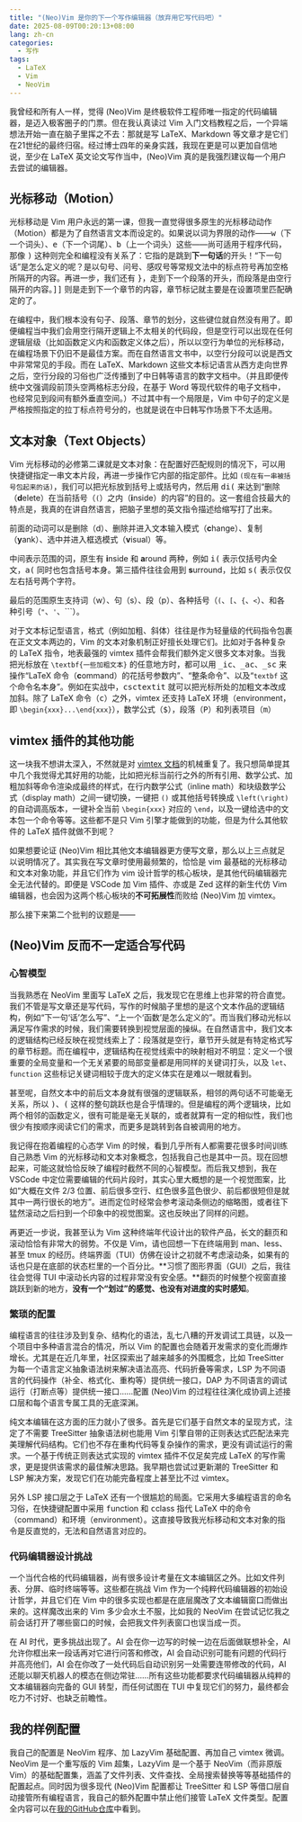 ```yaml
---
title: "(Neo)Vim 是你的下一个写作编辑器（放弃用它写代码吧）"
date: 2025-08-09T00:20:13+08:00
lang: zh-cn
categories:
  - 写作
tags:
  - LaTeX
  - Vim
  - NeoVim
---
```


我曾经和所有人一样，觉得 (Neo)Vim 是终极软件工程师唯一指定的代码编辑器，是迈入极客圈子的门票。但在我认真读过 Vim 入门文档教程之后，一个异端想法开始一直在脑子里挥之不去：那就是写 LaTeX、Markdown 等文章才是它们在21世纪的最终归宿。经过博士四年的亲身实践，我现在更是可以更加自信地说，至少在 LaTeX 英文论文写作当中，(Neo)Vim 真的是我强烈建议每一个用户去尝试的编辑器。

<!--more-->

## 光标移动（Motion）

光标移动是 Vim 用户永远的第一课，但我一直觉得很多原生的光标移动动作（Motion）都是为了自然语言文本而设定的。如果说以词为界限的动作——<kbd>w</kbd>（下一个词头）、<kbd>e</kbd>（下一个词尾）、<kbd>b</kbd>（上一个词头）这些——尚可适用于程序代码，那像 <kbd>)</kbd> 这种则完全和编程没有关系了：它指的是跳到**下一句话**的开头！“下一句话”是怎么定义的呢？是以句号、问号、感叹号等常规文法中的标点符号再加空格所隔开的内容。再进一步，我们还有 <kbd>}</kbd>，走到下一个段落的开头，而段落是由空行隔开的内容。<kbd>]]</kbd> 则是走到下一个章节的内容，章节标记就主要是在设置项里匹配确定的了。

在编程中，我们根本没有句子、段落、章节的划分，这些键位就自然没有用了。即便编程当中我们会用空行隔开逻辑上不太相关的代码段，但是空行可以出现在任何逻辑层级（比如函数定义内和函数定义体之后），所以以空行为单位的光标移动，在编程场景下仍旧不是最佳方案。而在自然语言文书中，以空行分段可以说是西文中非常常见的手段。而在 LaTeX、Markdown 这些文本标记语言从西方走向世界之后，空行分段的习俗也广泛传播到了中日韩等语言的数字文档中。（并且即便传统中文强调段前顶头空两格标志分段，在基于 Word 等现代软件的电子文档中，也经常见到段间有额外垂直空间。）不过其中有一个局限是，Vim 中句子的定义是严格按照指定的拉丁标点符号分的，也就是说在中日韩写作场景下不太适用。

## 文本对象（Text Objects）

Vim 光标移动的必修第二课就是文本对象：在配置好匹配规则的情况下，可以用快捷键指定一串文本片段，再进一步操作它内部的指定部件。比如 `(现在有一串被括号包起来的话)`，我们可以把光标放到括号上或括号内，然后用 <kbd>di(</kbd> 来达到“删除（**d**elete）在当前括号（`(`）之内（**i**nside）的内容”的目的。这一套组合技最大的特点是，我真的在讲自然语言，把脑子里想的英文指令描述给缩写打了出来。

前面的动词可以是删除（d）、删除并进入文本输入模式（**c**hange）、复制（**y**ank）、选中并进入框选模式（**v**isual）等。

中间表示范围的词，原生有 **i**nside 和 **a**round 两种，例如 <kbd>i(</kbd> 表示仅括号内全文，<kbd>a(</kbd> 同时也包含括号本身。第三插件往往会用到 **s**urround，比如 <kbd>s(</kbd> 表示仅仅左右括号两个字符。

最后的范围原生支持词（w）、句（s）、段（p）、各种括号（`(`、`[`、`{`、`<`）、和各种引号（`"`、`'`、`\``）。

对于文本标记型语言，格式（例如加粗、斜体）往往是作为轻量级的代码指令包裹在正文文本两边的，Vim 的文本对象机制正好擅长处理它们。比如对于各种复杂的 LaTeX 指令，地表最强的 vimtex 插件会帮我们额外定义很多文本对象。当我把光标放在 `\textbf{一些加粗文本}` 的任意地方时，都可以用 <kbd>_ic</kbd>、<kbd>_ac</kbd>、<kbd>_sc</kbd> 来操作“LaTeX 命令（**c**ommand）的花括号参数内”、“整条命令”、以及“`textbf` 这个命令名本身”。例如在实战中，<kbd>csctextit</kbd> 就可以把光标所处的加粗文本改成加斜。除了 LaTeX 命令（<kbd>c</kbd>）之外，vimtex 还支持 LaTeX 环境（<kbd>e</kbd>nvironment，即 `\begin{xxx}...\end{xxx}`），数学公式（<kbd>$</kbd>），段落（<kbd>P</kbd>）和列表项目（<kbd>m</kbd>）

## vimtex 插件的其他功能

这一块我不想讲太深入，不然就是对 [vimtex 文档](https://github.com/lervag/vimtex/blob/master/doc/vimtex.txt)的机械重复了。我只想简单提其中几个我觉得尤其好用的功能，比如把光标当前行之外的所有引用、数学公式、加粗加斜等命令渲染成最终的样式，在行内数学公式（inline math）和块级数学公式（display math）之间一键切换，一键把 `()` 或其他括号转换成 `\left(\right)` 的自动调高版本，一键补全当前 `\begin{xxx}` 对应的 `\end`，以及一键给选中的文本包一个命令等等。这些都不是只 Vim 引擎才能做到的功能，但是为什么其他软件的 LaTeX 插件就做不到呢？

如果想要论证 (Neo)Vim 相比其他文本编辑器更方便写文章，那么以上三点就足以说明情况了。其实我在写文章时使用最频繁的，恰恰是 vim 最基础的光标移动和文本对象功能，并且它们作为 vim 设计哲学的核心板块，是其他代码编辑器完全无法代替的。即便是 VSCode 加 Vim 插件、亦或是 Zed 这样的新生代仿 Vim 编辑器，也会因为这两个核心板块的**不可拓展性**而败给 (Neo)Vim 加 vimtex。

那么接下来第二个批判的议题是——

## (Neo)Vim 反而不一定适合写代码

### 心智模型

当我熟悉在 NeoVim 里面写 LaTeX 之后，我发现它在思维上也非常的符合直觉。我们不管是写文章还是写代码，写作的时候脑子里想的是这个文本作品的逻辑结构，例如“下一句‘话’怎么写”、“上一个‘函数’是怎么定义的”。而当我们移动光标以满足写作需求的时候，我们需要转换到视觉层面的操纵。在自然语言中，我们文本的逻辑结构已经反映在视觉线索上了：段落就是空行，章节开头就是有特定格式写的章节标题。而在编程中，逻辑结构在视觉线索中的映射相对不明显：定义一个很重要的全局变量和一个无关紧要的局部变量都是用同样的关键词打头，以及 `let`、`function` 这些标记关键词相较于庞大的定义体实在是难以一眼就看到。

甚至呢，自然文本中的前后文本身就有很强的逻辑联系，相邻的两句话不可能毫无关系，所以 <kbd>)</kbd>、<kbd>(</kbd> 这样的整句跳跃也是合乎情理的。但是编程的两个逻辑块，比如两个相邻的函数定义，很有可能是毫无关联的，或者就算有一定的相似性，我们也很少有按顺序阅读它们的需求，而更多是跳转到各自被调用的地方。

我记得在抱着编程的心态学 Vim 的时候，看到几乎所有人都需要花很多时间训练自己熟悉 Vim 的光标移动和文本对象概念，包括我自己也是其中一员。现在回想起来，可能这就恰恰反映了编程时截然不同的心智模型。而后我又想到，我在 VSCode 中定位需要编辑的代码片段时，其实心里大概想的是一个视觉图案，比如“大概在文件 2/3 位置、前后很多空行、红色很多蓝色很少、前后都很短但是就其中一两行很长的地方”。进而定位时经常会参考滚动条侧边的缩略图，或者往下猛然滚动之后扫到一个印象中的视觉图案。这也反映出了同样的问题。

再更近一步说，我甚至认为 Vim 这种终端年代设计出的软件产品，长文的翻页和滚动恰恰有非常大的弱势。不仅是 Vim，请也回想一下在终端用到 man、less、甚至 tmux 的经历。终端界面（TUI）仿佛在设计之初就不考虑滚动条，如果有的话也只是在底部的状态栏里的一个百分比。**习惯了图形界面（GUI）之后，我往往会觉得 TUI 中滚动长内容的过程非常没有安全感。**翻页的时候整个视窗直接跳跃到新的地方，**没有一个“划过”的感觉、也没有对进度的实时感知**。

### 繁琐的配置

编程语言的往往涉及到复杂、结构化的语法，乱七八糟的开发调试工具链，以及一个项目中多种语言混合的情况，所以 Vim 的配置也会随着开发需求的变化而爆炸增长。尤其是在近几年里，社区探索出了越来越多的外围概念，比如 TreeSitter 为每一个语言定义抽象语法树来解决语法高亮、代码折叠等需求，LSP 为不同语言的代码操作（补全、格式化、重构等）提供统一接口，DAP 为不同语言的调试运行（打断点等）提供统一接口……配置 (Neo)Vim 的过程往往演化成协调上述接口层和每个语言专属工具的无底深渊。

纯文本编辑在这方面的压力就小了很多。首先是它们基于自然文本的呈现方式，注定了不需要 TreeSitter 抽象语法树也能用 Vim 引擎自带的正则表达式匹配法来完美理解代码结构。它们也不存在重构代码等复杂操作的需求，更没有调试运行的需求。一个基于传统正则表达式实现的 vimtex 插件不仅足矣完成 LaTeX 的写作需求，更是提供该需求的最佳解决思路。我早期也尝试过更新潮的 TreeSitter 和 LSP 解决方案，发现它们在功能完备程度上甚至比不过 vimtex。

另外 LSP 接口层之于 LaTeX 还有一个很尴尬的局面。它采用大多编程语言的命名习俗，在快捷键配置中采用 <kbd>f</kbd>unction 和 <kbd>c</kbd>class 指代 LaTeX 中的命令（command）和环境（environment）。这直接导致我光标移动和文本对象的指令是反直觉的，无法和自然语言对应的。

### 代码编辑器设计挑战

一个当代合格的代码编辑器，尚有很多设计考量在文本编辑区之外。比如文件列表、分屏、临时终端等等。这些都在挑战 Vim 作为一个纯粹代码编辑器的初始设计哲学，并且它们在 Vim 中的很多实现也都是在底层魔改了文本编辑窗口而做出来的。这样魔改出来的 Vim 多少会水土不服，比如我的 NeoVim 在尝试记忆我之前会话打开了哪些窗口的时候，会把我文件列表窗口也误当成一页。

在 AI 时代，更多挑战出现了。AI 会在你一边写的时候一边在后面做联想补全，AI 允许你框出来一段话再对它进行问答和修改，AI 会自动识别可能有问题的代码行并高亮他们，AI 会在你改了一处代码后自动识别另一处需要连带修改的代码，AI 还能以聊天机器人的模态在侧边常驻……所有这些功能都要求代码编辑器从纯粹的文本编辑器向完备的 GUI 转型，而任何试图在 TUI 中复现它们的努力，最终都会吃力不讨好、也缺乏前瞻性。

## 我的样例配置

我自己的配置是 NeoVim 程序、加 LazyVim 基础配置、再加自己 vimtex 微调。NeoVim 是一个重写版的 Vim 超集，LazyVim 是一个基于 NeoVim（而非原版 Vim）的基础配置集，涵盖了文件列表、文件查找、全局搜索替换等等基础插件的配置起点。同时因为很多现代 (Neo)Vim 配置都让 TreeSitter 和 LSP 等借口层自动接管所有编程语言，我自己的额外配置中禁止他们接管 LaTeX 文件类型。配置全内容可以在[我的GitHub仓库](https://github.com/fhfuih/dotfiles/tree/main/dot_config/nvim)中看到。